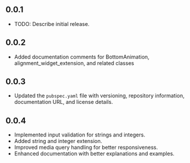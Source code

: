 ## 0.0.1

* TODO: Describe initial release.

## 0.0.2

* Added documentation comments for BottomAnimation, alignment_widget_extension, and related classes

## 0.0.3

* Updated the `pubspec.yaml` file with versioning, repository information, documentation URL, and license details.

## 0.0.4

- Implemented input validation for strings and integers.
- Added string and integer extension.
- Improved media query handling for better responsiveness.
- Enhanced documentation with better explanations and examples.
